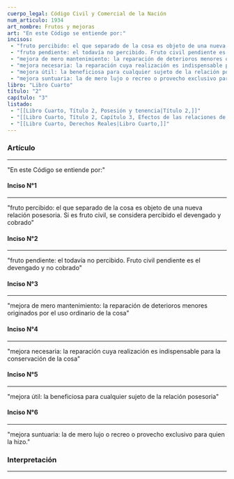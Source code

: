 ```yaml
---
cuerpo_legal: Código Civil y Comercial de la Nación
num_articulo: 1934
art_nombre: Frutos y mejoras
art: "En este Código se entiende por:"
incisos: 
 - "fruto percibido: el que separado de la cosa es objeto de una nueva relación posesoria. Si es fruto civil, se considera percibido el devengado y cobrado" 
 - "fruto pendiente: el todavía no percibido. Fruto civil pendiente es el devengado y no cobrado" 
 - "mejora de mero mantenimiento: la reparación de deterioros menores originados por el uso ordinario de la cosa" 
 - "mejora necesaria: la reparación cuya realización es indispensable para la conservación de la cosa" 
 - "mejora útil: la beneficiosa para cualquier sujeto de la relación posesoria" 
 - "mejora suntuaria: la de mero lujo o recreo o provecho exclusivo para quien la hizo." 
libro: "Libro Cuarto"
título: "2"
capítulo: "3"
listado:
 - "[[Libro Cuarto, Título 2, Posesión y tenencia|Título 2,]]"
 - "[[Libro Cuarto, Título 2, Capítulo 3, Efectos de las relaciones de poder|Capítulo 3,]]"
 - "[[Libro Cuarto, Derechos Reales|Libro Cuarto,]]"
---
```

### Artículo
---
"En este Código se entiende por:"

#### Inciso N°1
---
"fruto percibido: el que separado de la cosa es objeto de una nueva relación posesoria. Si es fruto civil, se considera percibido el devengado y cobrado"

#### Inciso N°2
---
"fruto pendiente: el todavía no percibido. Fruto civil pendiente es el devengado y no cobrado"

#### Inciso N°3
---
"mejora de mero mantenimiento: la reparación de deterioros menores originados por el uso ordinario de la cosa"

#### Inciso N°4
---
"mejora necesaria: la reparación cuya realización es indispensable para la conservación de la cosa"

#### Inciso N°5
---
"mejora útil: la beneficiosa para cualquier sujeto de la relación posesoria"

#### Inciso N°6
---
"mejora suntuaria: la de mero lujo o recreo o provecho exclusivo para quien la hizo."


### Interpretación
---
